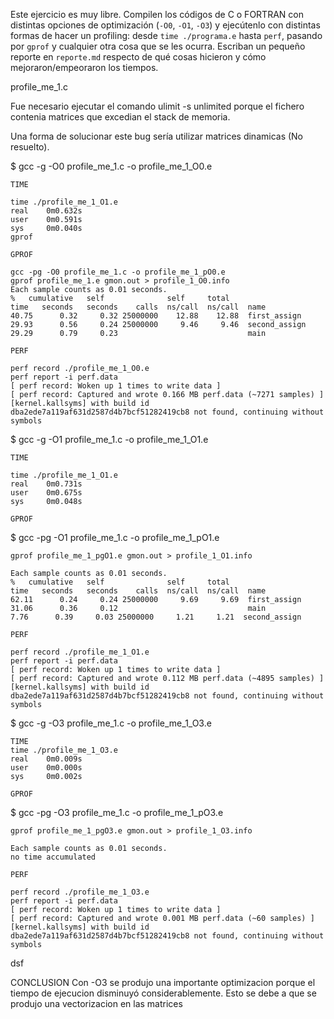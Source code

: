 Este ejercicio es muy libre. Compilen los códigos de C o FORTRAN
con distintas opciones de optimización (`-O0`, `-O1`, `-O3`) y ejecútenlo con distintas
formas de hacer un profiling: desde `time ./programa.e` hasta `perf`,
pasando por `gprof` y cualquier otra cosa que se les ocurra. Escriban
un pequeño reporte en `reporte.md` respecto de qué cosas hicieron y
cómo mejoraron/empeoraron los tiempos. 

profile_me_1.c

Fue necesario ejecutar el comando ulimit -s unlimited porque el fichero 
contenia matrices que excedian el stack de memoria.

Una forma de solucionar este bug sería utilizar matrices dinamicas (No resuelto).


$ gcc -g -O0 profile_me_1.c -o profile_me_1_O0.e

	TIME
	
	time ./profile_me_1_O1.e
	real	0m0.632s
	user	0m0.591s
	sys		0m0.040s
	gprof
	
	GPROF

	gcc -pg -O0 profile_me_1.c -o profile_me_1_pO0.e
	gprof profile_me_1.e gmon.out > profile_1_O0.info
	Each sample counts as 0.01 seconds.
	%   cumulative   self              self     total           
	time   seconds   seconds    calls  ns/call  ns/call  name    
	40.75      0.32     0.32 25000000    12.88    12.88  first_assign
	29.93      0.56     0.24 25000000     9.46     9.46  second_assign
	29.29      0.79     0.23                             main

	PERF
	
	perf record ./profile_me_1_O0.e
	perf report -i perf.data
	[ perf record: Woken up 1 times to write data ]
	[ perf record: Captured and wrote 0.166 MB perf.data (~7271 samples) ]
	[kernel.kallsyms] with build id dba2ede7a119af631d2587d4b7bcf51282419cb8 not found, continuing without symbols


$ gcc -g -O1 profile_me_1.c -o profile_me_1_O1.e

	TIME
	
	time ./profile_me_1_O1.e
	real	0m0.731s
	user	0m0.675s
	sys		0m0.048s

	GPROF

$ gcc -pg -O1 profile_me_1.c -o profile_me_1_pO1.e

	gprof profile_me_1_pgO1.e gmon.out > profile_1_O1.info
	
	Each sample counts as 0.01 seconds.
	%   cumulative   self              self     total           
	time   seconds   seconds    calls  ns/call  ns/call  name    
	62.11      0.24     0.24 25000000     9.69     9.69  first_assign
	31.06      0.36     0.12                             main
	7.76      0.39     0.03 25000000     1.21     1.21  second_assign

	PERF
	
	perf record ./profile_me_1_O1.e
	perf report -i perf.data
	[ perf record: Woken up 1 times to write data ]
	[ perf record: Captured and wrote 0.112 MB perf.data (~4895 samples) ]
	[kernel.kallsyms] with build id dba2ede7a119af631d2587d4b7bcf51282419cb8 not found, continuing without symbols

$ gcc -g -O3 profile_me_1.c -o profile_me_1_O3.e

	TIME
	time ./profile_me_1_O3.e
	real	0m0.009s
	user	0m0.000s
	sys		0m0.002s

	GPROF

$ gcc -pg -O3 profile_me_1.c -o profile_me_1_pO3.e

	gprof profile_me_1_pgO3.e gmon.out > profile_1_O3.info
	
	Each sample counts as 0.01 seconds.
	no time accumulated

	PERF
	
	perf record ./profile_me_1_O3.e
	perf report -i perf.data
	[ perf record: Woken up 1 times to write data ]
	[ perf record: Captured and wrote 0.001 MB perf.data (~60 samples) ]
	[kernel.kallsyms] with build id dba2ede7a119af631d2587d4b7bcf51282419cb8 not found, continuing without symbols
dsf

CONCLUSION
Con -O3 se produjo una importante optimizacion porque el tiempo de ejecucion
disminuyó considerablemente. Esto se debe a que se produjo una vectorizacion 
en las matrices
	
	
	

